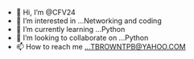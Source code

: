 - 👋 Hi, I’m @CFV24
- 👀 I’m interested in ...Networking and coding 
- 🌱 I’m currently learning ...Python 
- 💞️ I’m looking to collaborate on ...Python
- 📫 How to reach me ...TBROWNTPB@YAHOO.COM

<!---
CFV24/CFV24 is a ✨ special ✨ repository because its `README.md` (this file) appears on your GitHub profile.
You can click the Preview link to take a look at your changes.
--->
